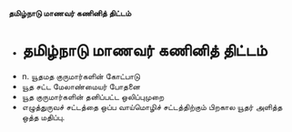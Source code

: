**தமிழ்நாடு மாணவர் கணினித் திட்டம்**
- # தமிழ்நாடு மாணவர் கணினித் திட்டம்
- n. யூதமத குருமார்களின் கோட்பாடு
- யூத சட்ட மேலாண்மையர் போதனை
- யூத குருமார்களின் தனிப்பட்ட ஒலிப்புமுறை
- எழுத்துருவச் சட்டத்தை ஒப்ப வாய்மொழிச் சட்டத்திற்கும் பிறகால யூதர் அளித்த ஒத்த மதிப்பு.

